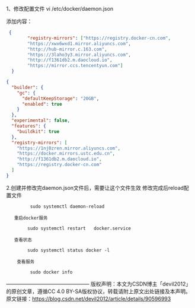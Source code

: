 



1、修改配置文件 vi    /etc/docker/daemon.json

  添加内容：

```json
 {
        "registry-mirrors": ["https://registry.docker-cn.com",
        "https://xwx6wxd1.mirror.aliyuncs.com",
        "http://hub-mirror.c.163.com",
        "https://3laho3y3.mirror.aliyuncs.com",
        "http://f1361db2.m.daocloud.io",
        "https://mirror.ccs.tencentyun.com"]
  }
```

```json
{
  "builder": {
    "gc": {
      "defaultKeepStorage": "20GB",
      "enabled": true
    }
  },
  "experimental": false,
  "features": {
    "buildkit": true
  },
  "registry-mirrors": [
    "https://1nj0zren.mirror.aliyuncs.com",
    "https://docker.mirrors.ustc.edu.cn",
    "http://f1361db2.m.daocloud.io",
    "https://registry.docker-cn.com"
  ]
}
```



2.创建并修改完daemon.json文件后，需要让这个文件生效
       修改完成后reload配置文件

             sudo systemctl daemon-reload
    
       重启docker服务
    
            sudo systemctl restart   docker.service
    
       查看状态
    
            sudo systemctl status docker -l
    
        查看服务
    
             sudo docker info
————————————————
版权声明：本文为CSDN博主「devil2012」的原创文章，遵循CC 4.0 BY-SA版权协议，转载请附上原文出处链接及本声明。
原文链接：https://blog.csdn.net/devil2012/article/details/90596993